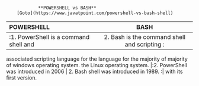 				**POWERSHELL vs BASH**
		[Goto](https://www.javatpoint.com/powershell-vs-bash-shell)
|**POWERSHELL**					|**BASH**					|
|:----------------------------------------------|:---------------------------------------------:|
|:1. PowerShell is a command shell and		| 2. Bash is the command shell and scripting   :|
 associated scripting language for the		 language for the majority of 
 majority of windows operating system.		 the Linux operating system.
|:2. PowerShell was introduced in 2006		| 2. Bash shell was introduced in 1989.        :|
 with its first version.